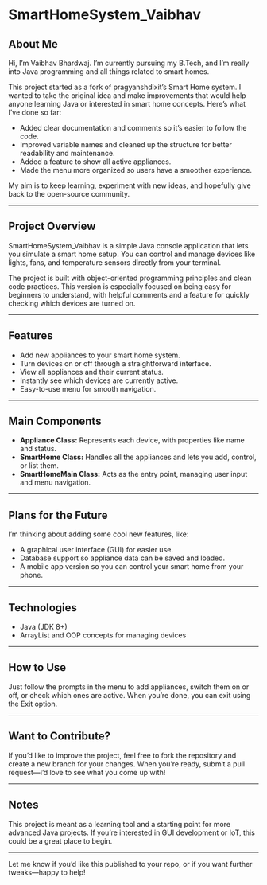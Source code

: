 
# SmartHomeSystem_Vaibhav

## About Me

Hi, I’m Vaibhav Bhardwaj. I’m currently pursuing my B.Tech, and I’m really into Java programming and all things related to smart homes.

This project started as a fork of pragyanshdixit’s Smart Home system. I wanted to take the original idea and make improvements that would help anyone learning Java or interested in smart home concepts. Here’s what I’ve done so far:

- Added clear documentation and comments so it’s easier to follow the code.
- Improved variable names and cleaned up the structure for better readability and maintenance.
- Added a feature to show all active appliances.
- Made the menu more organized so users have a smoother experience.

My aim is to keep learning, experiment with new ideas, and hopefully give back to the open-source community.

---

## Project Overview

SmartHomeSystem_Vaibhav is a simple Java console application that lets you simulate a smart home setup. You can control and manage devices like lights, fans, and temperature sensors directly from your terminal.

The project is built with object-oriented programming principles and clean code practices. This version is especially focused on being easy for beginners to understand, with helpful comments and a feature for quickly checking which devices are turned on.

---

## Features

- Add new appliances to your smart home system.
- Turn devices on or off through a straightforward interface.
- View all appliances and their current status.
- Instantly see which devices are currently active.
- Easy-to-use menu for smooth navigation.

---

## Main Components

- **Appliance Class:** Represents each device, with properties like name and status.
- **SmartHome Class:** Handles all the appliances and lets you add, control, or list them.
- **SmartHomeMain Class:** Acts as the entry point, managing user input and menu navigation.

---

## Plans for the Future

I’m thinking about adding some cool new features, like:

- A graphical user interface (GUI) for easier use.
- Database support so appliance data can be saved and loaded.
- A mobile app version so you can control your smart home from your phone.

---

## Technologies

- Java (JDK 8+)
- ArrayList and OOP concepts for managing devices

---

## How to Use

Just follow the prompts in the menu to add appliances, switch them on or off, or check which ones are active. When you’re done, you can exit using the Exit option.

---

## Want to Contribute?

If you’d like to improve the project, feel free to fork the repository and create a new branch for your changes. When you’re ready, submit a pull request—I’d love to see what you come up with!

---

## Notes

This project is meant as a learning tool and a starting point for more advanced Java projects. If you’re interested in GUI development or IoT, this could be a great place to begin.

---

Let me know if you’d like this published to your repo, or if you want further tweaks—happy to help!
